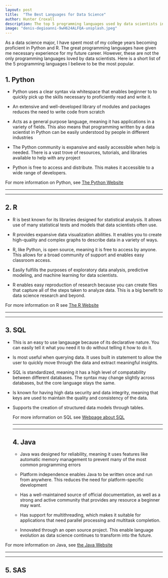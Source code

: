 ```yaml
---
layout: post
title:  "The Best Languages for Data Science"
author: Hunter Croxall
description: The top 5 programming languages used by data scientists in the classroom and in the office
image: "denis-degioanni-9wH624ALFQA-unsplash.jpeg"
---
```


As a data science major, I have spent most of my college years becoming proficient in Python and R. The great programming languages have given me necessary experience for my future career. However, these are not the only programming languages loved by data scientists. Here is a short list of the 5 programming languages I believe to be the most popular.

## 1. Python

* Python uses a clear syntax via whitespace that enables beginner to to quickly pick up  the skills necessary to proficiently read and write it.

* An extensive and well-developed library of modules and packages reduces the need to write code from scratch

* Acts as a general purpose language, meaning it has applications in a variety of fields. This also means that programming written by a data scientist in Python can be easily understood by people in different industries

* The Python community is expansive and easily accessible when help is needed. There is a vast trove of resources, tutorials, and libraries available to help with any project

* Python is free to access and distribute. This makes it accessible to a wide range of developers.

For more information on Python, see [The Python Website](https://www.python.org/doc/essays/blurb/)


---
---
## 2. R

* R is best known for its libraries designed for statistical analysis. It allows use of many statistical tests and models that data scientists often use.

* R provides expansive data visualization abilities. It enables you to create high-quality and complex graphs to describe data in a variety of ways.

* R, like Python, is open source, meaning it is free to access by anyone. This allows for a broad community of support and enables easy classroom access.

* Easily fulfills the purposes of exploratory data analysis, predictive modeling, and machine learning for data scientists.

* R enables easy reproduction of research because you can create files that capture all of the steps taken to analyze data. This is a big benefit to data science research and beyond.

For more information on R see [The R Website](https://www.r-project.org/about.html)


---
---
## 3. SQL

* This is an easy to use langauage because of its declarative nature. You can easily tell it what you need it to do without telling it how to do it.

* Is most useful when querying data. It uses built in statement to allow the user to quickly move through the data and extract meaningful insights.

* SQL is standardized, meaning it has a high level of compatability between different databases. The syntax may change slightly across databases, but the core language stays the same.

* Is known for having high data security and data integrity, meaning that keys are used to maintain the quality and consistency of the data.

* Supports the creation of structured data models through tables.

  For more information on SQL see [Webpage about SQL](https://www.w3schools.com/sql/sql_intro.asp)


  ---
  ---
  ## 4. Java
  * Java was designed for reliability, meaning it uses features like automatic memory management to prevent many of the most common programming errors
 
  * Platform independence enables Java to be written once and run from anywhere. This reduces the need for platform-specific development
 
  * Has a well-maintained source of official documentation, as well as a strong and active community that provides any resource a beginner may want.
 
  * Has support for multithreading, which makes it suitable for applications that need parallel processing and multitask completion.
 
  * Innovated through an open source project. This enable language evolution as data science continues to transform into the future.
 
For more information on Java, see [the Java Website](https://www.java.com/en/download/help/whatis_java.html#:~:text=Java%20is%20a%20programming%20language,services%20and%20applications%20are%20built.)


---
---
## 5. SAS

